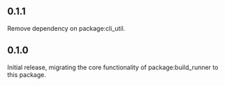 ## 0.1.1

Remove dependency on package:cli_util.

## 0.1.0

Initial release, migrating the core functionality of package:build_runner to
this package.
